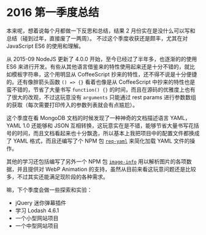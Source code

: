 # 2016 第一季度总结

本来呢，想着说每个月都做一下反思和总结，结果 2 月份实在是没什么可以写和总结（碰到过年，直接废了一两周）。 不过这个季度收获还是颇丰，尤其在对 JavaScript ES6 的使用和理解。

从 2015-09 NodeJS 更新了 4.0.0 开始，至今已经过了半年多，也逐渐的的使用 ES6 来进行开发。有些从其他语言借鉴来的特性使用起来还是十分不错的，就比如模板字符串，这个用明显从 CoffeeScript 抄来的特性，还不得不说是十分便捷的。还有像胖箭头函数 `() => {}` 看着也像是从 CoffeeScript 中抄来的特性也是蛮不错的，节省了大量书写 `function() {}` 的时间，而且在源码的优雅度上也有了很大的改观，不过这玩意没有 `arguments` 只能通过 rest params 进行参数数组的获取（每次需要打印传入的参数列表就会有点尴尬）。

这个季度在看 MongoDB 文档的时候发现了一种神奇的文档描述语言 YAML，YAML 1.0 还能够和 JSON 互相转换，这玩意实在是不错，能够节省大量书写花括号的时间，而且文档看起来也十分飘逸，所以基本上我把项目中的配置文件都换成了 YAML 格式，而且还编写了个 NPM 包 [`req-yaml`](https://www.npmjs.com/package/req-yaml) 来简化加载 YAML 文件的操作。

其他的学习还包括编写了另外一个 NPM 包 [`image-info`](https://www.npmjs.com/package/image-info) 用以解析图片的各项数据，并且提供对 WebP Animation 的支持，虽然从目前来看这玩意问题还是比较多，不过其实还能满足现阶段的各种需求。

嘛，下个季度会做一些探索和实验：

 * jQuery 迷你弹幕插件
 * 学习 Lodash 4.6.1
 * 一个小型网站项目
 * 一个中型网站项目

